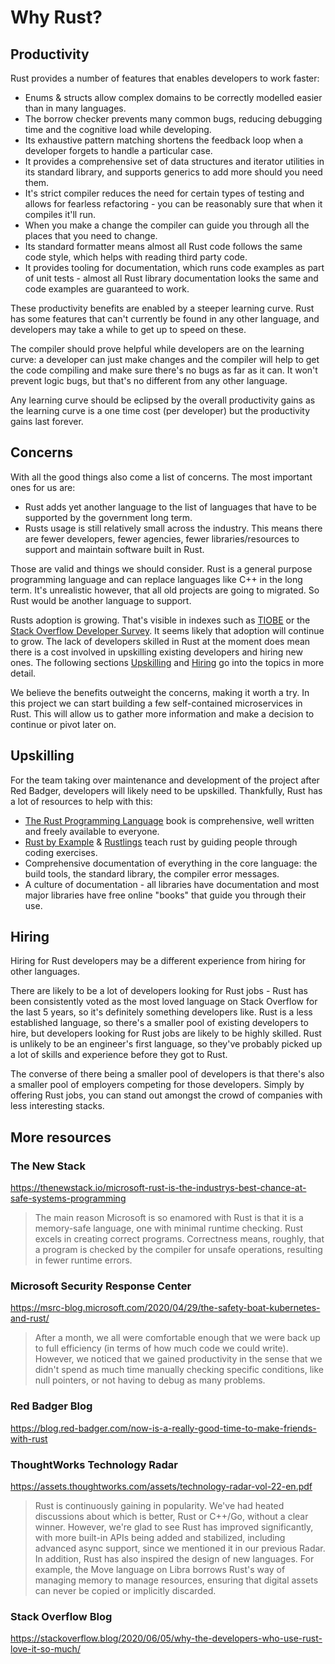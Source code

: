 # Why Rust?

## Productivity

Rust provides a number of features that enables developers to work faster:

- Enums & structs allow complex domains to be correctly modelled easier than in many languages.
- The borrow checker prevents many common bugs, reducing debugging time and the cognitive load while developing.
- Its exhaustive pattern matching shortens the feedback loop when a developer forgets to handle a particular case.
- It provides a comprehensive set of data structures and iterator utilities in its standard library, and supports generics to add more should you need them.
- It's strict compiler reduces the need for certain types of testing and allows for fearless refactoring - you can be reasonably sure that when it compiles it'll run.
- When you make a change the compiler can guide you through all the places that you need to change.
- Its standard formatter means almost all Rust code follows the same code style, which helps with reading third party code.
- It provides tooling for documentation, which runs code examples as part of unit tests - almost all Rust library documentation looks the same and code examples are guaranteed to work.

These productivity benefits are enabled by a steeper learning curve. Rust has some features that can't currently be found in any other language, and developers may take a while to get up to speed on these.

The compiler should prove helpful while developers are on the learning curve: a developer can just make changes and the compiler will help to get the code compiling and make sure there's no bugs as far as it can. It won't prevent logic bugs, but that's no different from any other language.

Any learning curve should be eclipsed by the overall productivity gains as the learning curve is a one time cost (per developer) but the productivity gains last forever.

## Concerns

With all the good things also come a list of concerns. The most important ones for us are:

- Rust adds yet another language to the list of languages that have to be supported by the government long term.
- Rusts usage is still relatively small across the industry. This means there are fewer developers, fewer agencies, fewer libraries/resources to support and maintain software built in Rust.

Those are valid and things we should consider. Rust is a general purpose programming language and can replace languages like C++ in the long term. It's unrealistic however, that all old projects are going to migrated. So Rust would be another language to support.

Rusts adoption is growing. That's visible in indexes such as [TIOBE](https://www.tiobe.com/tiobe-index/) or the [Stack Overflow Developer Survey](https://insights.stackoverflow.com/survey/2020#most-popular-technologies). It seems likely that adoption will continue to grow. The lack of developers skilled in Rust at the moment does mean there is a cost involved in upskilling existing developers and hiring new ones. The following sections [Upskilling](#upskilling) and [Hiring](#hiring) go into the topics in more detail.

We believe the benefits outweight the concerns, making it worth a try. In this project we can start building a few self-contained microservices in Rust. This will allow us to gather more information and make a decision to continue or pivot later on.

## Upskilling

For the team taking over maintenance and development of the project after Red Badger, developers will likely need to be upskilled. Thankfully, Rust has a lot of resources to help with this:

- [The Rust Programming Language](https://doc.rust-lang.org/book/) book is comprehensive, well written and freely available to everyone.
- [Rust by Example](https://doc.rust-lang.org/rust-by-example/index.html) & [Rustlings](https://github.com/rust-lang/rustlings/) teach rust by guiding people through coding exercises.
- Comprehensive documentation of everything in the core language: the build tools, the standard library, the compiler error messages.
- A culture of documentation - all libraries have documentation and most major libraries have free online "books" that guide you through their use.

## Hiring

Hiring for Rust developers may be a different experience from hiring for other languages.

There are likely to be a lot of developers looking for Rust jobs - Rust has been consistently voted as the most loved language on Stack Overflow for the last 5 years, so it's definitely something developers like. Rust is a less established language, so there's a smaller pool of existing developers to hire, but developers looking for Rust jobs are likely to be highly skilled. Rust is unlikely to be an engineer's first language, so they've probably picked up a lot of skills and experience before they got to Rust.

The converse of there being a smaller pool of developers is that there's also a smaller pool of employers competing for those developers. Simply by offering Rust jobs, you can stand out amongst the crowd of companies with less interesting stacks.

## More resources

### The New Stack

https://thenewstack.io/microsoft-rust-is-the-industrys-best-chance-at-safe-systems-programming

> The main reason Microsoft is so enamored with Rust is that it is a memory-safe language, one with minimal runtime checking. Rust excels in creating correct programs. Correctness means, roughly, that a program is checked by the compiler for unsafe operations, resulting in fewer runtime errors.

### Microsoft Security Response Center

https://msrc-blog.microsoft.com/2020/04/29/the-safety-boat-kubernetes-and-rust/

> After a month, we all were comfortable enough that we were back up to full efficiency (in terms of how much code we could write). However, we noticed that we gained productivity in the sense that we didn't spend as much time manually checking specific conditions, like null pointers, or not having to debug as many problems.

### Red Badger Blog

https://blog.red-badger.com/now-is-a-really-good-time-to-make-friends-with-rust

### ThoughtWorks Technology Radar

https://assets.thoughtworks.com/assets/technology-radar-vol-22-en.pdf

> Rust is continuously gaining in popularity. We've had heated discussions about which is better, Rust or C++/Go, without a clear winner. However, we're glad to see Rust has improved significantly, with more built-in APIs being added and stabilized, including advanced async support, since we mentioned it in our previous Radar. In addition, Rust has also inspired the design of new languages. For example, the Move language on Libra borrows Rust's way of managing memory to manage resources, ensuring that digital assets can never be copied or implicitly discarded.

### Stack Overflow Blog

https://stackoverflow.blog/2020/06/05/why-the-developers-who-use-rust-love-it-so-much/

